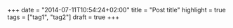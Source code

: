 +++
date = "2014-07-11T10:54:24+02:00"
title = "Post title"
highlight = true
tags = ["tag1", "tag2"]
draft = true
+++
